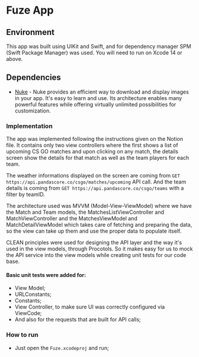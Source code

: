 # Fuze App

## Environment

This app was built using UIKit and Swift, and for dependency manager SPM (Swift Package Manager) was used. You will need to run on Xcode 14 or above.

## Dependencies

- [Nuke](https://github.com/kean/Nuke) - Nuke provides an efficient way to download and display images in your app. It's easy to learn and use. Its architecture enables many powerful features while offering virtually unlimited possibilities for customization.

### Implementation

The app was implemented following the instructions given on the Notion file. It contains only two view controllers where the first shows a list of upcoming CS GO matches and upon clicking on any match, the details screen show the details for that match as well as the team players for each team. 

The weather informations displayed on the screen are coming from `GET https://api.pandascore.co/csgo/matches/upcoming` API call. And the team details is coming from `GET https://api.pandascore.co/csgo/teams` with a filter by teamID.

The architecture used was MVVM (Model-View-ViewModel) where we have the Match and Team models, the MatchesListViewController and MatchViewController and the MatchesViewModel and MatchDetailViewModel which takes care of fetching and preparing the data, so the view can take up them and use the proper data to populate itself.

CLEAN principles were used for designing the API layer and the way it's used in the view models, through Procotols. So it makes easy for us to mock the API service into the view models while creating unit tests for our code base.

#### Basic unit tests were added for:

- View Model;
- URLConstants;
- Constants;
- View Controller, to make sure UI was correctly configured via ViewCode;
- And also for the requests that are built for API calls;

### How to run

- Just open the `Fuze.xcodeproj` and run;
